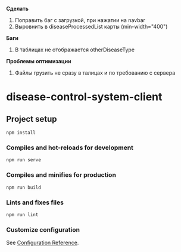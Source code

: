 **Сделать**
1) Поправить баг с загрузкой, при нажатии на navbar
2) Выровнить в diseaseProcessedList карты (min-width="400")

**Баги**
1) В таблицах не отображается otherDiseaseType

**Проблемы оптимизации**
1)  Файлы грузить не сразу в талицах и по требованию с сервера

# disease-control-system-client

## Project setup
```
npm install
```

### Compiles and hot-reloads for development
```
npm run serve
```

### Compiles and minifies for production
```
npm run build
```

### Lints and fixes files
```
npm run lint
```

### Customize configuration
See [Configuration Reference](https://cli.vuejs.org/config/).
